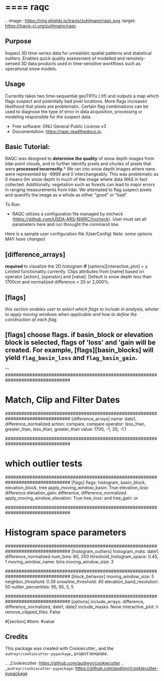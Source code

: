 ====
raqc
====



.. image:: https://img.shields.io/travis/zuhlmann/raqc.svg
        :target: https://travis-ci.org/zuhlmann/raqc




Purpose
-------
Inspect 3D time-series data for unrealistic spatial patterns and statistical outliers. Enables quick quality assessment of modelled and remotely-sensed 3D data products used in time-sensitive workflows such as operational snow models.

Usage
-----
Currently takes two time-sequential geoTIFFs (.tif) and outputs a map which flags suspect and potentially bad pixel locations. More flags increases likelihood that pixels are problematic. Certain flag combinations can be used to diagnose the type of error in data acquisition, processing or modeling responsible for the suspect data.


* Free software: GNU General Public License v3
* Documentation: https://raqc.readthedocs.io.


Basic Tutorial:
--------
RAQC was designed to **determine the quality** of snow depth images from lidar point clouds, and to further identify pixels and chunks of pixels that were **processed incorrectly.***  We ran into snow depth images where nans were represented by -9999 and 0 interchangeably.  This was problematic as 0 means 0m snow depth in much of the image where data WAS in fact collected.  Additionally, vegetation such as forests can lead to major errors in ranging measurements from lidar.  We attempted to flag suspect pixels and quantify the image as a whole as either "good" or "bad"

To Run:
- RAQC utilizes a configuration file managed by inicheck (https://github.com/USDA-ARS-NWRC/inicheck).  User must set all parameters here and run throught the command line.

Here is a sample user configuration file (UserConfig) <i>Note: some options MAY have changed</i>  
## [difference_arrays]  
**required** to visualize the 2D histogram **if** [options][interactive_plot] = y  
Limited functionality currently.  Clips attributes from [name] based on operator [action], [operator] and [value].  Default is snow depth less than 1700cm and normalized difference < 20 or 2,000%.

## [flags]
*this section enables user to select which flags to include in analysis, wheter to apply moving windows when applicable and how to define the construction of each flag.*
## [flags] choose flags.  if basin_block or elevation block is selected, flags of 'loss' and 'gain will be created.  For example, [flags][basin_blocks] will yield ```flag_basin_loss``` and ```flag_basin_gain```.

'''
################################################################################
# Match, Clip and Filter Dates
################################################################################
[difference_arrays]
name:                      date1, difference_normalized
action:                     compare, compare
operator:                    less_than, greater_than, less_than, greater_than
value:                          1700, -1, 20, -1.1

################################################################################
# which outlier tests
################################################################################
[flags]
flags:                          histogram, basin_block, elevation_block, tree
apply_moving_window_basin:      True
elevation_loss:                 difference
elevation_gain:                 difference, difference_normalized
apply_moving_window_elevation:  True
tree_loss:                      and
tree_gain:                      or

################################################################################
# Histogram space parameters
################################################################################
[histogram_outliers]
histogram_mats:                date1, difference_normalized
num_bins:                      60,  200
threshold_histogram_space:     0.45, 1
moving_window_name:            bins
moving_window_size:             3

################################################################################
[block_behavior]
moving_window_size:               5
neighbor_threshold:               0.39
snowline_threshold:               40
elevation_band_resolution:        50
outlier_percentiles:              95, 95, 5, 5

################################################################################
[options]
include_arrays:                     difference, difference_normalized, date1, date2
include_masks:                      None
interactive_plot:                    n
remove_clipped_files:               False

#[section]
#item:    #value



Credits
-------

This package was created with Cookiecutter_ and the `audreyr/cookiecutter-pypackage`_ project template.

.. _Cookiecutter: https://github.com/audreyr/cookiecutter
.. _`audreyr/cookiecutter-pypackage`: https://github.com/audreyr/cookiecutter-pypackage
